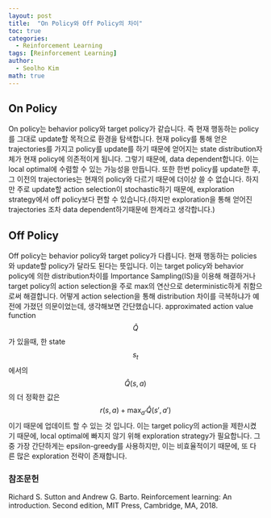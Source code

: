 ```yaml
---
layout: post
title:  "On Policy와 Off Policy의 차이"
toc: true
categories: 
  - Reinforcement Learning 
tags: [Reinforcement Learning]
author:
  - Seolho Kim
math: true
---
```


## On Policy

On policy는 behavior policy와 target policy가 같습니다. 즉 현재 행동하는 policy를 그대로 update할 목적으로 환경을 탐색합니다. 현재 policy를 통해 얻은 trajectories를 가지고 policy를 update를 하기 때문에 얻어지는 state distribution자체가 현재 policy에 의존적이게 됩니다. 그렇기 때문에, data dependent합니다. 이는 local optimal에 수렴할 수 있는 가능성을 만듭니다. 또한 한번 policy를 update한 후, 그 이전의 trajectories는 현재의 policy와 다르기 때문에 더이상 쓸 수 없습니다. 하지만 주로 update할 action selection이 stochastic하기 때문에, exploration strategy에서 off policy보다 편할 수 있습니다.(하지만 exploration을 통해 얻어진 trajectories 조차 data dependent하기때문에 한계라고 생각합니다.)

## Off Policy

Off policy는 behavior policy와 target policy가 다릅니다. 현재 행동하는 policies와 update할 policy가 달라도 된다는 뜻입니다. 이는 target policy와 behavior policy에 의한 distribution차이를 Importance Sampling(IS)을 이용해 해결하거나 target policy의 action selection을 주로 max의 연산으로 deterministic하게 취함으로써 해결합니다. 어떻게 action selection을 통해 distribution 차이를 극복하냐가 예전에 가졌던 의문이었는데, 생각해보면 간단했습니다. approximated action value function $$ \hat{Q} $$ 가 있을때, 한 state $$s_t$$에서의 $$\hat{Q}(s,a)$$의 더 정확한 값은 $$r(s,a)+\max_{a'}\hat{Q}(s',a')$$ 이기 때문에 업데이트 할 수 있는 것 입니다. 이는 target policy의 action을 제한시켰기 때문에, local optimal에 빠지지 않기 위해 exploration strategy가 필요합니다. 그중 가장 간단하게는 epsilon-greedy를 사용하지만, 이는 비효율적이기 때문에, 또 다른 많은 exploration 전략이 존재합니다.


### 참조문헌

 Richard S. Sutton and Andrew G. Barto. Reinforcement learning: An introduction. Second edition, MIT Press, Cambridge, MA, 2018.
